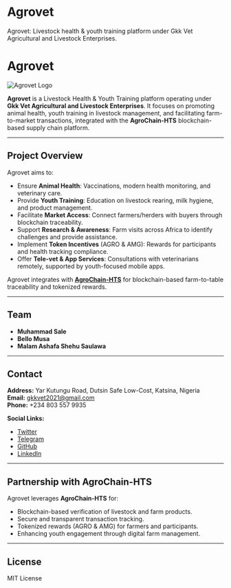 # Agrovet
Agrovet: Livestock health &amp; youth training platform under Gkk Vet Agricultural and Livestock Enterprises.
# Agrovet

![Agrovet Logo](logo.png)

**Agrovet** is a Livestock Health & Youth Training platform operating under **Gkk Vet Agricultural and Livestock Enterprises**. It focuses on promoting animal health, youth training in livestock management, and facilitating farm-to-market transactions, integrated with the **AgroChain-HTS** blockchain-based supply chain platform.

---

## Project Overview

Agrovet aims to:

- Ensure **Animal Health**: Vaccinations, modern health monitoring, and veterinary care.
- Provide **Youth Training**: Education on livestock rearing, milk hygiene, and product management.
- Facilitate **Market Access**: Connect farmers/herders with buyers through blockchain traceability.
- Support **Research & Awareness**: Farm visits across Africa to identify challenges and provide assistance.
- Implement **Token Incentives** (AGRO & AMG): Rewards for participants and health tracking compliance.
- Offer **Tele-vet & App Services**: Consultations with veterinarians remotely, supported by youth-focused mobile apps.

Agrovet integrates with **[AgroChain-HTS](https://github.com/Binkado2014/AgroChain-HTS)** for blockchain-based farm-to-table traceability and tokenized rewards.

---

## Team

- **Muhammad Sale**  
- **Bello Musa**  
- **Malam Ashafa Shehu Saulawa**

---

## Contact

**Address:** Yar Kutungu Road, Dutsin Safe Low-Cost, Katsina, Nigeria  
**Email:** gkkvet2021@gmail.com  
**Phone:** +234 803 557 9935  

**Social Links:**  
- [Twitter](https://x.com/)  
- [Telegram](https://t.me/)  
- [GitHub](https://github.com/Binkado2014/AgroChain-HTS)  
- [LinkedIn](https://www.linkedin.com/)

---

## Partnership with AgroChain-HTS

Agrovet leverages **AgroChain-HTS** for:

- Blockchain-based verification of livestock and farm products.
- Secure and transparent transaction tracking.
- Tokenized rewards (AGRO & AMG) for farmers and participants.
- Enhancing youth engagement through digital farm management.

---

## License

MIT License

